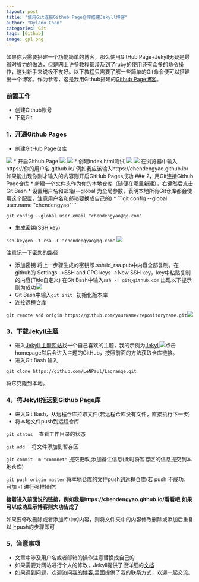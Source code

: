 ```yaml
---
layout: post
title: "使用Git连接Github Page仓库搭建Jekyll博客"
author: "Dylano Chan"
categories: Git
tags: [Github]
image: gp1.png
---
```



如果你只需要搭建一个功能简单的博客，那么使用GitHub Page+Jekyll无疑是最省时省力的做法，但是网上许多教程都涉及到了ruby的使用还有众多的命令操作，这对新手来说极不友好。以下教程只需要了解一些简单的Git命令便可以搭建出一个博客。作为参考，这是我用Github搭建的[Github Page博客](https://chendengyao.github.io/)。
### 前置工作
* 创建Github账号
* 下载Git
### 1，开通Github Pages
* 创建GitHub Page仓库
<img src="{{ site.github.url }}/assets/img/gp1.png">
* 开启Github Page
<img src="{{ site.github.url }}/assets/img/gp2.png">
<img src="{{ site.github.url }}/assets/img/gp3.png">
* 创建index.html测试
<img src="{{ site.github.url }}/assets/img/gp4.png">
<img src="{{ site.github.url }}/assets/img/gp5.png">
在浏览器中输入https://你的用户名.github.io/  例如我应该输入https://chendengyao.github.io/
如果能出现你刚才输入的内容则开启GitHub Pages成功
### 2，用Git连接Github Page仓库
* 新建一个文件夹作为你的本地仓库（随便在哪里新建），右键然后点击Git Bash
* 设置用户名和邮箱(--global 为全局参数，表明本地所有Git仓库都会使用这个配置，注意用户名和邮箱要换成自己的)
* 
```git config --global user.name "chendengyao"```

```git config --global user.email "chendengyao@qq.com"```
* 生成密钥(SSH key)
  
```ssh-keygen -t rsa -C "chendengyao@qq.com"```
<img src="{{ site.github.url }}/assets/img/gp6.png">

注意记一下密匙的路径
* 添加密钥 将上一步骤生成的密钥即.ssh/id_rsa.pub中内容全部复制。在github的 Settings-->SSH and GPG keys-->New SSH key，key中粘贴复制的内容(Title自定义)
在Git Bash中输入```ssh -T git@github.com```
出现以下提示则为成功<img src="{{ site.github.url }}/assets/img/gp7.png">
* Git Bash中输入```git init ``` 初始化版本库
* 连接远程仓库 

```git remote add origin https://github.com/yourName/repositoryname.git```<img src="{{ site.github.url }}/assets/img/gp8.png">
### 3，下载Jekyll主题
* 进入[Jekyll 主题网站](http://jekyllthemes.org/)找一个自己喜欢的主题，我的示例为[Jekyll](http://jekyllthemes.org/themes/lagrange/)<img src="{{ site.github.url }}/assets/img/gp9.png">点击homepage然后会进入主题的GitHub，按照前面的方法获取仓库链接。
* 进入Git Bash 输入
  
```git clone https://github.com/LeNPaul/Lagrange.git```

将它克隆到本地。
### 4，将Jekyll推送到Github Page库
* 进入Git Bash，从远程仓库拉取文件(若远程仓库没有文件，直接执行下一步)
* 将本地文件push到远程仓库

```git status　```    查看工作目录的状态

```git add .```    将文件添加到暂存区

```git commit -m "commnet"```    提交更改,添加备注信息(此时将暂存区的信息提交到本地仓库)

```git push origin master```    将本地仓库的文件push到远程仓库(若 push 不成功，可加 -f 进行强推操作)

**接着进入前面说的链接，例如我是https://chendengyao.github.io/看看吧,如果可以成功显示博客则大功告成了**

如果要修改删除或者添加库中的内容，则将文件夹中的内容修改删除或添加后重复以上push的步骤即可
### 5，注意事项
* 文章中涉及用户名或者邮箱的操作注意替换成自己的
* 如果需要对网站进行个人的修改，Jekyll提供了很详细的[文档](http://jekyllcn.com/docs/home/)
* 如果遇到问题，欢迎访问[我的博客](https://chendengyao.github.io/),里面提供了我的联系方式，欢迎一起交流。


